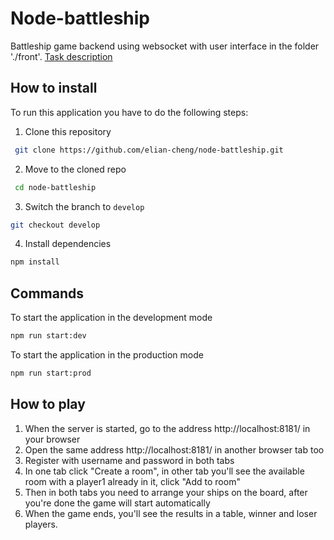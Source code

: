 # Node-battleship

Battleship game backend using websocket with user interface in the folder './front'.
[Task description](https://github.com/AlreadyBored/nodejs-assignments/blob/main/assignments/battleship/assignment.md)

## How to install

To run this application you have to do the following steps:

1.  Clone this repository

```bash
 git clone https://github.com/elian-cheng/node-battleship.git
```

2.  Move to the cloned repo

```bash
 cd node-battleship
```

3.  Switch the branch to `develop`

```bash
git checkout develop
```

4.  Install dependencies

```bash
npm install
```

## Commands

To start the application in the development mode

```bash
npm run start:dev
```

To start the application in the production mode

```bash
npm run start:prod
```

## How to play

1. When the server is started, go to the address http://localhost:8181/ in your browser
2. Open the same address http://localhost:8181/ in another browser tab too
3. Register with username and password in both tabs
4. In one tab click "Create a room", in other tab you'll see the available room with a player1 already in it, click "Add to room"
5. Then in both tabs you need to arrange your ships on the board, after you're done the game will start automatically
6. When the game ends, you'll see the results in a table, winner and loser players.
